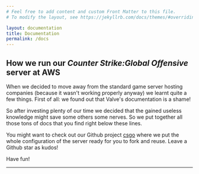 ```yaml
---
# Feel free to add content and custom Front Matter to this file.
# To modify the layout, see https://jekyllrb.com/docs/themes/#overriding-theme-defaults

layout: documentation
title: Documentation
permalink: /docs
---
```


<h2>How we run our <i>Counter Strike:Global Offensive</i> server at AWS</h2>

When we decided to move away from the standard game server hosting companies (because it wasn't working properly anyway) we learnt quite a few things. First of all: we found out that Valve's documentation is a shame!

So after investing plenty of our time we decided that the gained useless knowledge might save some others some nerves. So we put together all those tons of docs that you find right below these lines.

You might want to check out our Github project [csgo](https://github.com/PlanetKiF/csgo) where we put the whole configuration of the server ready for you to fork and reuse. Leave a Github star as kudos!

Have fun!

<hr><br>
